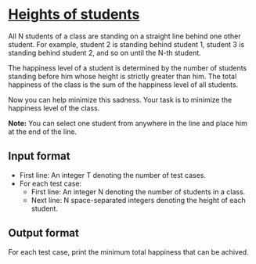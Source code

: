 # [Heights of students][link]

All N students of a class are standing on a straight line behind one other student. For example, student 2 is standing behind student 1, student 3 is standing behind student 2, and so on until the N-th student.

The happiness level of a student is determined by the number of students standing before him whose height is strictly greater than him. The total happiness of the class is the sum of the happiness level of all students.

Now you can help minimize this sadness. Your task is to minimize the happiness level of the class.

**Note:** You can select one student from anywhere in the line and place him at the end of the line.

## Input format

- First line: An integer T denoting the number of test cases.
- For each test case:
  - First line: An integer N denoting the number of students in a class.
  - Next line: N space-separated integers denoting the height of each student.

## Output format

For each test case, print the minimum total happiness that can be achived.

[link]: https://www.hackerearth.com/practice/data-structures/advanced-data-structures/fenwick-binary-indexed-trees/practice-problems/algorithm/assembly-5e181b92/
